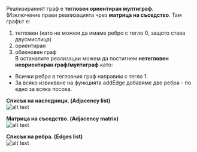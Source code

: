 Реализираният граф е **тегловен ориентиран мултиграф**.  
(Изключение прави реализацията чрез **матрица на съседство**. Там графът е:  
1. тегловен (като не можем да имаме ребро с тегло 0, защото става двусмислица)
2. ориентиран
3. обикновен граф  
В останалите реализации можем да постигнем **нетегловен неориентиран граф/мултиграф** като:  
* Всички ребра в тегловния граф направим с тегло 1.  
* За всяко извикване на функцията addEdge добавяме две ребра - по едно за всяка посока.  

**Списък на наследници. (Adjacency list)**  
![alt text](https://i.ibb.co/yPPp6Ds/adj-List-Graph.jpg)  

**Матрица на съседство. (Adjacency matrix)**  
![alt text](https://i.ibb.co/yqJbWLW/adj-Matrix-Graph.jpg)  

**Списък на ребра. (Edges list)**  
![alt text](https://i.ibb.co/yVS2sBM/edge-List-Graph.jpg)  

